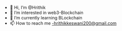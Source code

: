 - 👋 Hi, I’m @Hrithik
- 👀 I’m interested in web3-Blockchain
- 🌱 I’m currently learning BLockchain
- 📫 How to reach me -hrithikkeswani200@gmail.com

<!---
Hrithik200/Hrithik200 is a ✨ special ✨ repository because its `README.md` (this file) appears on your GitHub profile.
You can click the Preview link to take a look at your changes.
--->
